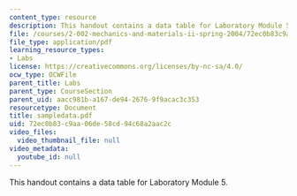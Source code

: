```yaml
---
content_type: resource
description: This handout contains a data table for Laboratory Module 5.
file: /courses/2-002-mechanics-and-materials-ii-spring-2004/72ec0b83c9aa06de58cd94c68a2aac2c_sampledata.pdf
file_type: application/pdf
learning_resource_types:
- Labs
license: https://creativecommons.org/licenses/by-nc-sa/4.0/
ocw_type: OCWFile
parent_title: Labs
parent_type: CourseSection
parent_uid: aacc981b-a167-de94-2676-9f9acac3c353
resourcetype: Document
title: sampledata.pdf
uid: 72ec0b83-c9aa-06de-58cd-94c68a2aac2c
video_files:
  video_thumbnail_file: null
video_metadata:
  youtube_id: null
---
```

This handout contains a data table for Laboratory Module 5.